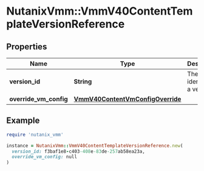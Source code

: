 # NutanixVmm::VmmV40ContentTemplateVersionReference

## Properties

| Name | Type | Description | Notes |
| ---- | ---- | ----------- | ----- |
| **version_id** | **String** | The identifier of a version. |  |
| **override_vm_config** | [**VmmV40ContentVmConfigOverride**](VmmV40ContentVmConfigOverride.md) |  |  |

## Example

```ruby
require 'nutanix_vmm'

instance = NutanixVmm::VmmV40ContentTemplateVersionReference.new(
  version_id: f3baf1e8-c403-408e-83de-257ab58ea23a,
  override_vm_config: null
)
```

